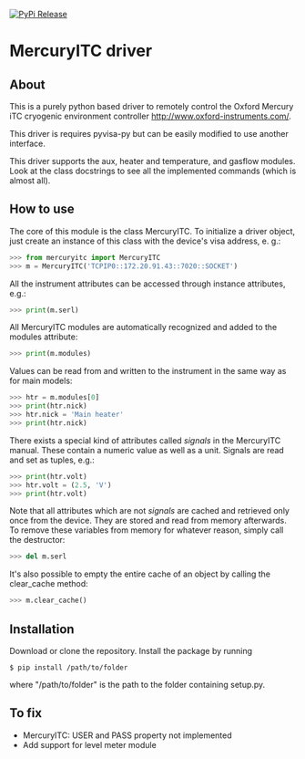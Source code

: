 [![PyPi Release](https://img.shields.io/pypi/v/mercuryitc.svg)](https://pypi.org/project/mercuryitc/)

# MercuryITC driver

## About

This is a purely python based driver to remotely control the 
Oxford Mercury iTC cryogenic 
environment controller <http://www.oxford-instruments.com/>.

This driver is requires pyvisa-py but can be easily modified to use another interface.

This driver supports the aux, heater and temperature, and gasflow modules. Look
at the class docstrings to see all the implemented commands (which is almost all).

## How to use

The core of this module is the class MercuryITC. To initialize a driver object,
just create an instance of this class with the device's visa address, e. g.:

```python
>>> from mercuryitc import MercuryITC
>>> m = MercuryITC('TCPIP0::172.20.91.43::7020::SOCKET')
```

All the instrument attributes can be accessed through instance attributes, e.g.:
```python
>>> print(m.serl)
```
All MercuryITC modules are automatically recognized and added to the modules
attribute:
```python
>>> print(m.modules)
```
Values can be read from and written to the instrument in the same way as for
main models:
```python
>>> htr = m.modules[0]
>>> print(htr.nick)
>>> htr.nick = 'Main heater'
>>> print(htr.nick)
```
There exists a special kind of attributes called *signals* in the MercuryITC
manual. These contain a numeric value as well as a unit. Signals are read
and set as tuples, e.g.:
```python
>>> print(htr.volt)
>>> htr.volt = (2.5, 'V')
>>> print(htr.volt)
```
Note that all attributes which are not *signals* are cached and retrieved only
once from the device. They are stored and read from memory afterwards. To 
remove these variables from memory for whatever reason, simply call the 
destructor:
```python
>>> del m.serl
```
It's also possible to empty the entire cache of an object by calling the
clear_cache method:
```python
>>> m.clear_cache()
```


## Installation
Download or clone the repository. Install the package by running 
```console
$ pip install /path/to/folder
```
where "/path/to/folder" is the path to the folder containing setup.py. 

## To fix

- MercuryITC: USER and PASS property not implemented
- Add support for level meter module

